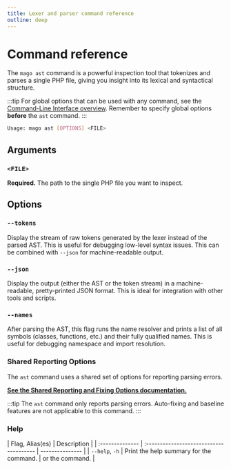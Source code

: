 ```yaml
---
title: Lexer and parser command reference
outline: deep
---
```


# Command reference

The `mago ast` command is a powerful inspection tool that tokenizes and parses a single PHP file, giving you insight into its lexical and syntactical structure.

:::tip
For global options that can be used with any command, see the [Command-Line Interface overview](/fundamentals/command-line-interface.md). Remember to specify global options **before** the `ast` command.
:::

```sh
Usage: mago ast [OPTIONS] <FILE>
```

## Arguments

### `<FILE>`

**Required.** The path to the single PHP file you want to inspect.

## Options

### `--tokens`

Display the stream of raw tokens generated by the lexer instead of the parsed AST. This is useful for debugging low-level syntax issues. This can be combined with `--json` for machine-readable output.

### `--json`

Display the output (either the AST or the token stream) in a machine-readable, pretty-printed JSON format. This is ideal for integration with other tools and scripts.

### `--names`

After parsing the AST, this flag runs the name resolver and prints a list of all symbols (classes, functions, etc.) and their fully qualified names. This is useful for debugging namespace and import resolution.

### Shared Reporting Options

The `ast` command uses a shared set of options for reporting parsing errors.

[**See the Shared Reporting and Fixing Options documentation.**](/fundamentals/shared-reporting-options.md)

:::tip
The `ast` command only reports parsing errors. Auto-fixing and baseline features are not applicable to this command.
:::

### Help

| Flag, Alias(es) | Description                             |
| :-------------- | :-------------------------------------- | --------------- |
| `--help`, `-h`  | Print the help summary for the command. | or the command. |
